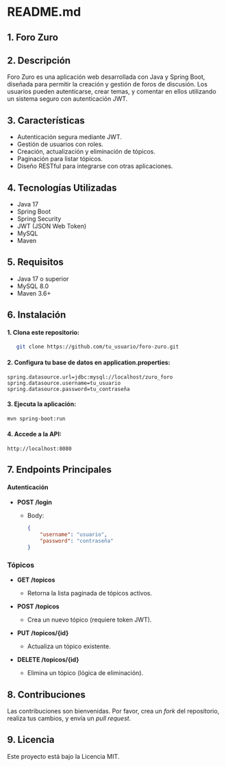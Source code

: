 #  README.md
##  1. Foro Zuro

## 2. Descripción

Foro Zuro es una aplicación web desarrollada con Java y Spring Boot, diseñada para permitir la creación y gestión de foros de discusión. Los usuarios pueden autenticarse, crear temas, y comentar en ellos utilizando un sistema seguro con autenticación JWT.

## 3. Características
- Autenticación segura mediante JWT.
- Gestión de usuarios con roles.
- Creación, actualización y eliminación de tópicos.
- Paginación para listar tópicos.
- Diseño RESTful para integrarse con otras aplicaciones.
## 4. Tecnologías Utilizadas
- Java 17
- Spring Boot
- Spring Security
- JWT (JSON Web Token)
- MySQL
- Maven
## 5. Requisitos
- Java 17 o superior
- MySQL 8.0
- Maven 3.6+
## 6. Instalación

#### 1. Clona este repositorio:
     
```bash
   git clone https://github.com/tu_usuario/foro-zuro.git
```

#### 2. Configura tu base de datos en application.properties:

```properties
spring.datasource.url=jdbc:mysql://localhost/zuro_foro
spring.datasource.username=tu_usuario
spring.datasource.password=tu_contraseña
```

#### 3. Ejecuta la aplicación:

```bash
mvn spring-boot:run
```

#### 4. Accede a la API:

```url
http://localhost:8080
```

## **7. Endpoints Principales**

#### Autenticación

- **POST /login**
  
  - Body:
    
    ```json
    {
        "username": "usuario",
        "password": "contraseña"
    }
    ```

### Tópicos

- **GET /topicos**  
  - Retorna la lista paginada de tópicos activos.
    
- **POST /topicos**  
  - Crea un nuevo tópico (requiere token JWT).
    
- **PUT /topicos/{id}**  
  - Actualiza un tópico existente.
    
- **DELETE /topicos/{id}**  
  - Elimina un tópico (lógica de eliminación).
    
## 8. Contribuciones
Las contribuciones son bienvenidas. Por favor, crea un *fork* del repositorio, realiza tus cambios, y envía un *pull request*.

## 9. Licencia
Este proyecto está bajo la Licencia MIT.
